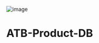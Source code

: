 ![image](https://github.com/Santa2764/ATB-Product-DB/assets/127769191/efb6d2bf-b083-4771-afbb-8166065b6c91)
# ATB-Product-DB
